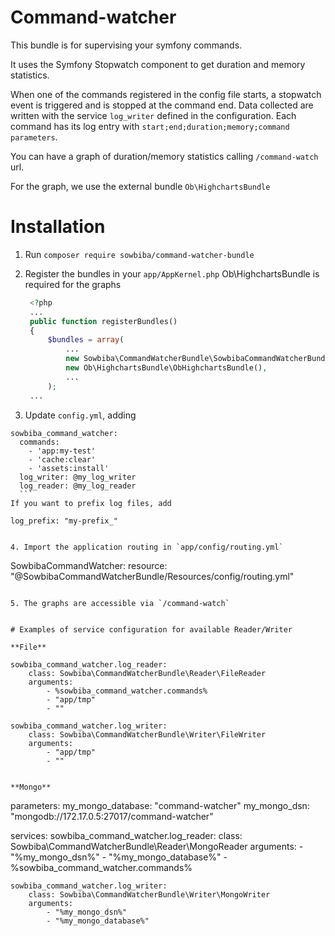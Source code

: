# Command-watcher
This bundle is for supervising your symfony commands.

It uses the Symfony Stopwatch component to get duration and memory statistics.

When one of the commands registered in the config file starts, a stopwatch event is triggered and is stopped at the command end.
Data collected are written with the service `log_writer` defined in the configuration.
Each command has its log entry with `start;end;duration;memory;command parameters`.

You can have a graph of duration/memory statistics calling `/command-watch` url.

For the graph, we use the external bundle `Ob\HighchartsBundle`

# Installation

1. Run `composer require sowbiba/command-watcher-bundle`

2. Register the bundles in your `app/AppKernel.php`
Ob\HighchartsBundle is required for the graphs

   ``` php
    <?php
    ...
    public function registerBundles()
    {
        $bundles = array(
            ...
            new Sowbiba\CommandWatcherBundle\SowbibaCommandWatcherBundle(),
            new Ob\HighchartsBundle\ObHighchartsBundle(),
            ...
        );
    ...
   ```
3. Update `config.yml`, adding
  ```
  sowbiba_command_watcher:
    commands:
      - 'app:my-test'
      - 'cache:clear'
      - 'assets:install'
    log_writer: @my_log_writer
    log_reader: @my_log_reader
    ```
  If you want to prefix log files, add
  ```
    log_prefix: "my-prefix_"
  ```
  
4. Import the application routing in `app/config/routing.yml`
```
SowbibaCommandWatcher:
    resource: "@SowbibaCommandWatcherBundle/Resources/config/routing.yml"
```

5. The graphs are accessible via `/command-watch`


# Examples of service configuration for available Reader/Writer

**File**

```
    sowbiba_command_watcher.log_reader:
        class: Sowbiba\CommandWatcherBundle\Reader\FileReader
        arguments:
            - %sowbiba_command_watcher.commands%
            - "app/tmp"
            - ""

    sowbiba_command_watcher.log_writer:
        class: Sowbiba\CommandWatcherBundle\Writer\FileWriter
        arguments:
            - "app/tmp"
            - ""
```

**Mongo**

```
parameters:
    my_mongo_database: "command-watcher"
    my_mongo_dsn: "mongodb://172.17.0.5:27017/command-watcher"

services:
    sowbiba_command_watcher.log_reader:
        class: Sowbiba\CommandWatcherBundle\Reader\MongoReader
        arguments:
            - "%my_mongo_dsn%"
            - "%my_mongo_database%"
            - %sowbiba_command_watcher.commands%

    sowbiba_command_watcher.log_writer:
        class: Sowbiba\CommandWatcherBundle\Writer\MongoWriter
        arguments:
            - "%my_mongo_dsn%"
            - "%my_mongo_database%"
```
